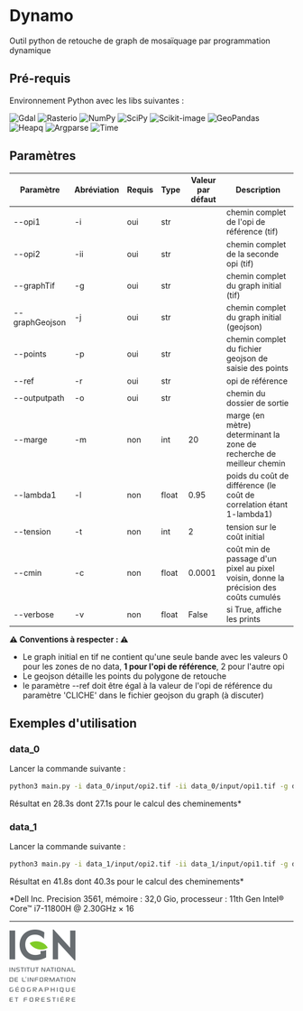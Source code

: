 # Dynamo

Outil python de retouche de graph de mosaïquage par programmation dynamique

## Pré-requis

Environnement Python avec les libs suivantes :

![Gdal](https://img.shields.io/badge/GDAL-5CAE58.svg?style=for-the-badge&logo=GDAL&logoColor=white)
![Rasterio](https://img.shields.io/static/v1?label=&message=rasterio&color=blue)
![NumPy](https://img.shields.io/badge/numpy-%23013243.svg?style=for-the-badge&logo=numpy&logoColor=white)
![SciPy](https://img.shields.io/badge/SciPy-654FF0?style=for-the-badge&logo=SciPy&logoColor=white)
![Scikit-image](https://img.shields.io/static/v1?label=&message=scikit-image&color=orange)
![GeoPandas](https://img.shields.io/static/v1?label=&message=GeoPandas&color=purple)
![Heapq](https://img.shields.io/static/v1?label=&message=heapq&color=darkblue)
![Argparse](https://img.shields.io/static/v1?label=&message=argparse&color=darkred)
![Time](https://img.shields.io/static/v1?label=&message=time&color=yellow)

## Paramètres

| Paramètre | Abréviation | Requis | Type | Valeur par défaut | Description |
| --- | --- | --- | --- | --- | --- |
| --opi1 | -i | oui | str | | chemin complet de l'opi de référence (tif) |
| --opi2 | -ii | oui | str | | chemin complet de la seconde opi (tif) |
| --graphTif | -g | oui | str | | chemin complet du graph initial (tif) |
| --graphGeojson | -j | oui | str | | chemin complet du graph initial (geojson) |
| --points | -p | oui | str | | chemin complet du fichier geojson de saisie des points |
| --ref | -r | oui | str | | opi de référence |
| --outputpath | -o | oui | str | | chemin du dossier de sortie |
| --marge | -m | non | int | 20 | marge (en mètre) determinant la zone de recherche de meilleur chemin |
| --lambda1 | -l | non | float | 0.95 | poids du coût de différence (le coût de correlation étant 1-lambda1) |
| --tension | -t | non | int | 2 | tension sur le coût initial |
| --cmin | -c | non | float | 0.0001 | coût min de passage d'un pixel au pixel voisin, donne la précision des coûts cumulés |
| --verbose | -v | non | float | False | si True, affiche les prints |

**⚠️ Conventions à respecter : ⚠️**
* Le graph initial en tif ne contient qu'une seule bande avec les valeurs 0 pour les zones de no data, **1 pour l'opi de référence**, 2 pour l'autre opi
* Le geojson détaille les points du polygone de retouche
* le paramètre --ref doit être égal à la valeur de l'opi de référence du paramètre 'CLICHE' dans le fichier geojson du graph (à discuter)

## Exemples d'utilisation

### data_0

Lancer la commande suivante :
``` bash
python3 main.py -i data_0/input/opi2.tif -ii data_0/input/opi1.tif -g data_0/input/graph.tif -j data_0/input/graph.geojson -p data_0/input/saisieV2.geojson -r opi2.grf -o data_0/output/ -v True
```

Résultat en 28.3s dont 27.1s pour le calcul des cheminements*

### data_1

Lancer la commande suivante :
``` bash
python3 main.py -i data_1/input/opi2.tif -ii data_1/input/opi1.tif -g data_1/input/graph.tif -j data_1/input/graph.geojson -p data_1/input/saisie.geojson -r opi2.tif -o data_1/output/ -v True
```

Résultat en 41.8s dont 40.3s pour le calcul des cheminements*

*Dell Inc. Precision 3561, mémoire : 32,0 Gio, processeur : 11th Gen Intel® Core™ i7-11800H @ 2.30GHz × 16


***
[![IGN](images/IGN_logo.png)](IGN_logo)
